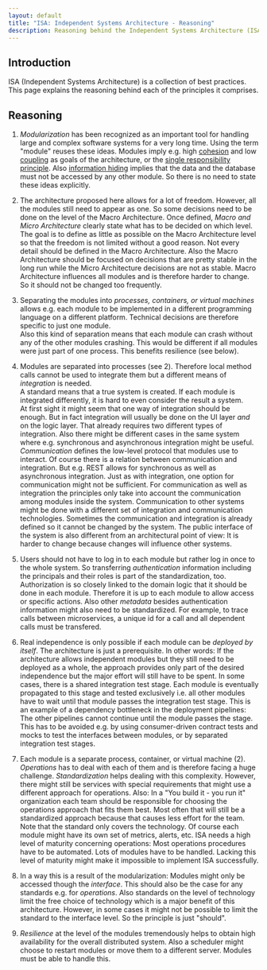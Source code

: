 ```yaml
---
layout: default
title: "ISA: Independent Systems Architecture - Reasoning"
description: Reasoning behind the Independent Systems Architecture (ISA) principles
---
```


## Introduction

ISA (Independent Systems Architecture) is a collection of best practices.
This page explains the reasoning behind each of the principles it comprises.

## Reasoning

1. *Modularization* has been recognized as an important tool for handling
     large and complex software systems for a very long time. Using
     the term "module" reuses these ideas. Modules imply e.g. high
     [cohesion](https://en.wikipedia.org/wiki/Cohesion_%28computer_science%29) and
     low [coupling](https://en.wikipedia.org/wiki/Coupling_(computer_programming))
     as goals of the architecture, or the
     [single responsibility principle](https://en.wikipedia.org/wiki/Single_responsibility_principle). Also
     [information hiding](https://en.wikipedia.org/wiki/Information_hiding)
     implies that the data and the database must not be accessed by
     any other module. So there is no need to state these ideas
     explicitly.

2. The architecture proposed here allows for a lot of
   freedom. However, all the modules still need to appear as one. 
   So some decisions need to be done on the level of the Macro
   Architecture. Once defined,
   *Macro and Micro
   Architecture* clearly state what has to be decided on which level.
   The goal is to define as little as possible on the Macro
   Architecture level so that the freedom is not 
   limited without a good reason. Not every detail should be defined
   in the Macro Architecture. Also the Macro Architecture should be
   focused on decisions that are pretty stable in the long run while
   the Micro Architecture decisions are not as stable. Macro
   Architecture influences all modules and is therefore harder to
   change. So it should not be changed too frequently.

2. Separating the modules into *processes, containers, or virtual
   machines* allows e.g. each module to be implemented in a different
   programming language on a different platform. Technical decisions
   are therefore specific to just one module.  
   Also this kind of separation means that each module can crash
   without any of the other modules crashing. This would be different
   if all modules were just part of one process. This benefits
   resilience (see below).

4. Modules are separated into processes (see 2). Therefore local
   method calls cannot be used to integrate them but a different means
   of *integration* is needed.  
   A standard means that a true system is created. If each module is
   integrated differently, it is hard to even consider the result a
   system.  
   At first sight it might seem that one way of
   integration should be enough. But in fact integration will usually
   be done on the UI layer _and_ on the logic layer. That already
   requires two different types of integration. Also there might be
   different cases in the same system where e.g. synchronous and
   asynchronous integration might be useful.
   *Communication* defines the low-level protocol that modules use to
   interact. Of course there is a relation between communication and
   integration. But e.g. REST allows for synchronous as well as
   asynchronous integration. Just as with integration, one option
   for communication might not be sufficient.
   For communication as well as integration the principles only take into
   account the communication among modules inside the
   system. Communication to other systems might be done with a
   different set of integration and communication
   technologies. Sometimes the communication and integration is
   already defined so it cannot be changed by the system. The public
   interface of the system is also different from an architectural
   point of view: It is harder to change because changes will
   influence other systems.

5. Users should not have to log in to each module but
   rather log in once to the whole system.
   So transferring *authentication* information including the
   principals and their roles is
   part of the standardization, too. 
   Authorization is so closely
   linked to the domain logic that it should be done in each module.
   Therefore it is up to each module to allow access or specific
   actions.
   Also other *metadata* besides authentication information might also
   need to be standardized. For example, to trace calls between
   microservices, a unique id for a call and all dependent calls must
   be transfered.

6. Real independence is only possible if each module can be *deployed
   by itself*. The architecture is just a prerequisite. In other
   words: If the architecture allows independent modules but they
   still need to be deployed as a whole, the approach provides only
   part of the desired independence but the major effort will still
   have to be spent.
   In some cases, there is a shared integration test stage. Each
   module is eventually propagated to this stage and tested
   exclusively i.e. all other modules have to wait until that module
   passes the integration test stage. This is an example of a
   dependency bottleneck in the deployment pipelines: The other pipelines cannot
   continue until the module passes the stage. This has to be avoided
   e.g. by using consumer-driven contract tests and mocks to test the
   interfaces  between modules, or by separated integration test
   stages.
   
7. Each module is a separate process, container, or virtual machine
   (2). *Operations* has to deal with each of them and is therefore
   facing a huge challenge. *Standardization* helps dealing with this
   complexity. However, there might still be services with special
   requirements that might use a different approach for
   operations. Also: In a "You build it - you run it" organization
   each team should be responsible for choosing the operations
   approach that fits them best. Most often that will still be a standardized
   approach because that causes less effort for the team. Note that the standard
   only covers the technology. Of course each module might have its
   own set of metrics, alerts, etc.
   ISA needs a high level of maturity concerning operations: Most
   operations procedures have to be automated. Lots of modules have to
   be handled. Lacking this level of maturity might make it impossible
   to implement ISA successfully.
   
8. In a way this is a result of the modularization: Modules might only
   be accessed though the *interface*. This should also be the case for
   any standards e.g. for *operations*. Also standards on the level of
   technology limit the free choice of technology which is a major
   benefit of
   this architecture. However, in some cases it might not be possible
   to limit the standard to the interface level. So the principle is just
   "should".
   
9. *Resilience* at the level of the modules tremendously helps to
   obtain high availability for the overall distributed system. Also a
   scheduler might choose to restart modules or move them to a
   different server. Modules must be able to handle this.
   
